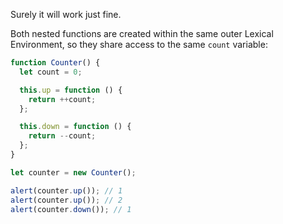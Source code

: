 Surely it will work just fine.

Both nested functions are created within the same outer Lexical Environment, so they share access to the same `count` variable:

```js run
function Counter() {
  let count = 0;

  this.up = function () {
    return ++count;
  };

  this.down = function () {
    return --count;
  };
}

let counter = new Counter();

alert(counter.up()); // 1
alert(counter.up()); // 2
alert(counter.down()); // 1
```
